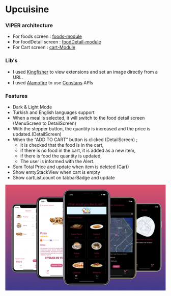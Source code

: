 # Upcuisine

### VIPER architecture

* For foods screen : [foods-module](https://github.com/rmya/Upcuisine/tree/main/Upcuisine/Upcuisine/foods-module)
* For foodDetail screen : [foodDetail-module](https://github.com/rmya/Upcuisine/tree/main/Upcuisine/Upcuisine/foodDetail-module)
* For Cart screen : [cart-Module](https://github.com/rmya/Upcuisine/tree/main/Upcuisine/Upcuisine/cart-module)

### Lib's
- I used [Kingfisher](https://github.com/onevcat/Kingfisher) to view extensions and set an image directly from a URL.
- I used [Alamofire](https://github.com/Alamofire/Alamofire) to use [Constans](https://github.com/rmya/Upcuisine/blob/main/Upcuisine/Upcuisine/Constants/URLs.swift) APIs

### Features
* Dark & Light Mode
* Turkish and English languages support
* When a meal is selected, it will switch to the food detail screen (MenuScreen to DetailScreen)
* With the stepper button, the quantity is increased and the price is updated.(DetailScreen)
* When the “ADD TO CART” button is clicked (DetailScreen) ;
    - it is checked that the food is in the cart,
    - if there is no food in the cart, it is added as a new item,
    - if there is food the quantity is updated,
    - The user is informed with the Alert.
* Sum Total Price and update when item is deleted (Cart)
* Show emtyStackView when cart is empty
* Show cartList.count on tabbarBadge and update


![Upcuisine screen](https://github.com/rmya/Upcuisine/blob/main/Upcuisine/UpcuisineSS.png)

